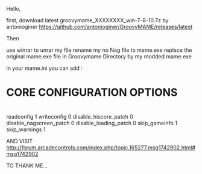 Hello,

first, download latest groovymame_XXXXXXXX_win-7-8-10.7z by  antonioginer
https://github.com/antonioginer/GroovyMAME/releases/latest


Then

use winrar to unrar my file
rename my no Nag file to mame.exe
replace the original mame.exe file in Groovymame Directory by my modded mame.exe



in your mame.ini you can add :

# CORE CONFIGURATION OPTIONS
#
readconfig                1
writeconfig               0
disable_hiscore_patch     0
disable_nagscreen_patch   0
disable_loading_patch     0
skip_gameinfo       1
skip_warnings       1




AND VISIT http://forum.arcadecontrols.com/index.php/topic,165277.msg1742902.html#msg1742902

TO THANK ME...

